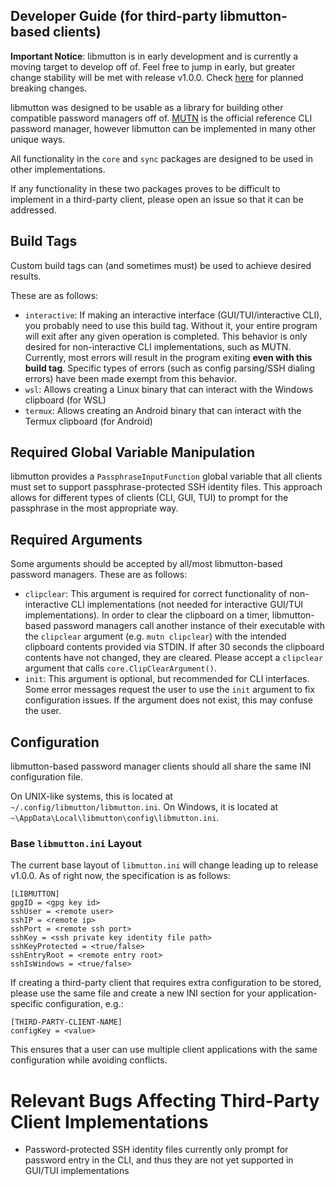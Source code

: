 ## Developer Guide (for third-party libmutton-based clients)
**Important Notice**: libmutton is in early development and is currently a moving target to develop off of. Feel free to jump in early, but greater change stability will be met with release v1.0.0. Check [here](https://github.com/rwinkhart/libmutton/blob/main/wiki/breaking.md) for planned breaking changes.

libmutton was designed to be usable as a library for building other compatible password managers off of. [MUTN](https://github.com/rwinkhart/MUTN) is the official reference CLI password manager, however libmutton can be implemented in many other unique ways.

All functionality in the `core` and `sync` packages are designed to be used in other implementations.

If any functionality in these two packages proves to be difficult to implement in a third-party client, please open an issue so that it can be addressed.

## Build Tags
Custom build tags can (and sometimes must) be used to achieve desired results.

These are as follows:
- `interactive`: If making an interactive interface (GUI/TUI/interactive CLI), you probably need to use this build tag. Without it, your entire program will exit after any given operation is completed. This behavior is only desired for non-interactive CLI implementations, such as MUTN. Currently, most errors will result in the program exiting **even with this build tag**. Specific types of errors (such as config parsing/SSH dialing errors) have been made exempt from this behavior.
- `wsl`: Allows creating a Linux binary that can interact with the Windows clipboard (for WSL)
- `termux`: Allows creating an Android binary that can interact with the Termux clipboard (for Android)

## Required Global Variable Manipulation
libmutton provides a `PassphraseInputFunction` global variable that all clients must set to support passphrase-protected SSH identity files. This approach allows for different types of clients (CLI, GUI, TUI) to prompt for the passphrase in the most appropriate way.

## Required Arguments
Some arguments should be accepted by all/most libmutton-based password managers. These are as follows:
- `clipclear`: This argument is required for correct functionality of non-interactive CLI implementations (not needed for interactive GUI/TUI implementations). In order to clear the clipboard on a timer, libmutton-based password managers call another instance of their executable with the `clipclear` argument (e.g. `mutn clipclear`) with the intended clipboard contents provided via STDIN. If after 30 seconds the clipboard contents have not changed, they are cleared. Please accept a `clipclear` argument that calls `core.ClipClearArgument()`.
- `init`: This argument is optional, but recommended for CLI interfaces. Some error messages request the user to use the `init` argument to fix configuration issues. If the argument does not exist, this may confuse the user.

## Configuration
libmutton-based password manager clients should all share the same INI configuration file.

On UNIX-like systems, this is located at `~/.config/libmutton/libmutton.ini`. On Windows, it is located at `~\AppData\Local\libmutton\config\libmutton.ini`.

### Base `libmutton.ini` Layout
The current base layout of `libmutton.ini` will change leading up to release v1.0.0. As of right now, the specification is as follows:
```
[LIBMUTTON]
gpgID = <gpg key id>
sshUser = <remote user>
sshIP = <remote ip>
sshPort = <remote ssh port>
sshKey = <ssh private key identity file path>
sshKeyProtected = <true/false>
sshEntryRoot = <remote entry root>
sshIsWindows = <true/false>
```
If creating a third-party client that requires extra configuration to be stored, please use the same file and create a new INI section for your application-specific configuration, e.g.:
```
[THIRD-PARTY-CLIENT-NAME]
configKey = <value>
```
This ensures that a user can use multiple client applications with the same configuration while avoiding conflicts.

# Relevant Bugs Affecting Third-Party Client Implementations
- Password-protected SSH identity files currently only prompt for password entry in the CLI, and thus they are not yet supported in GUI/TUI implementations
